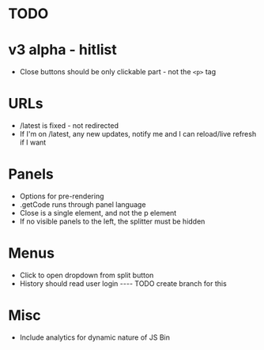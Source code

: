 # TODO

# v3 alpha - hitlist

- Close buttons should be only clickable part - not the `<p>` tag

# URLs

- /latest is fixed - not redirected
- If I'm on /latest, any new updates, notify me and I can reload/live refresh if I want

# Panels

- Options for pre-rendering
- .getCode runs through panel language
- Close is a single element, and not the p element
- If no visible panels to the left, the splitter must be hidden

# Menus

- Click to open dropdown from split button
- History should read user login ---- TODO create branch for this

# Misc

- Include analytics for dynamic nature of JS Bin
